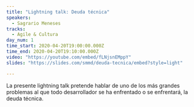 ```yaml
---
title: "Lightning talk: Deuda técnica"
speakers:
  - Sagrario Meneses
tracks:
  - Agile & Cultura
day_num: 1
time_start: 2020-04-20T19:00:00.000Z
time_end: 2020-04-20T19:10:00.000Z
video: "https://youtube.com/embed/fLNjsnEMppY"
slides: "https://slides.com/smmd/deuda-tecnica/embed?style=light"

---
```


La presente lightning talk pretende hablar de uno de los más grandes problemas al que todo desarrollador se ha enfrentado o se enfrentará, la deuda técnica.

